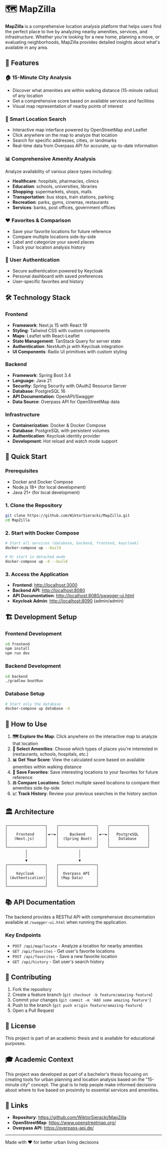 # 🗺️ MapZilla

**MapZilla** is a comprehensive location analysis platform that helps users find the perfect place to live by analyzing nearby amenities, services, and infrastructure. Whether you're looking for a new home, planning a move, or evaluating neighborhoods, MapZilla provides detailed insights about what's available in any area.

## 🌟 Features

### 🏠 **15-Minute City Analysis**

- Discover what amenities are within walking distance (15-minute radius) of any location
- Get a comprehensive score based on available services and facilities
- Visual map representation of nearby points of interest

### 🎯 **Smart Location Search**

- Interactive map interface powered by OpenStreetMap and Leaflet
- Click anywhere on the map to analyze that location
- Search for specific addresses, cities, or landmarks
- Real-time data from Overpass API for accurate, up-to-date information

### 📊 **Comprehensive Amenity Analysis**

Analyze availability of various place types including:

- **Healthcare**: hospitals, pharmacies, clinics
- **Education**: schools, universities, libraries
- **Shopping**: supermarkets, shops, malls
- **Transportation**: bus stops, train stations, parking
- **Recreation**: parks, gyms, cinemas, restaurants
- **Services**: banks, post offices, government offices

### ❤️ **Favorites & Comparison**

- Save your favorite locations for future reference
- Compare multiple locations side-by-side
- Label and categorize your saved places
- Track your location analysis history

### 🔐 **User Authentication**

- Secure authentication powered by Keycloak
- Personal dashboard with saved preferences
- User-specific favorites and history

## 🛠️ Technology Stack

### Frontend

- **Framework**: Next.js 15 with React 19
- **Styling**: Tailwind CSS with custom components
- **Maps**: Leaflet with React-Leaflet
- **State Management**: TanStack Query for server state
- **Authentication**: NextAuth.js with Keycloak integration
- **UI Components**: Radix UI primitives with custom styling

### Backend

- **Framework**: Spring Boot 3.4
- **Language**: Java 21
- **Security**: Spring Security with OAuth2 Resource Server
- **Database**: PostgreSQL 16
- **API Documentation**: OpenAPI/Swagger
- **Data Source**: Overpass API for OpenStreetMap data

### Infrastructure

- **Containerization**: Docker & Docker Compose
- **Database**: PostgreSQL with persistent volumes
- **Authentication**: Keycloak identity provider
- **Development**: Hot reload and watch mode support

## 🚀 Quick Start

### Prerequisites

- Docker and Docker Compose
- Node.js 18+ (for local development)
- Java 21+ (for local development)

### 1. Clone the Repository

```bash
git clone https://github.com/WiktorSieracki/MapZilla.git
cd MapZilla
```

### 2. Start with Docker Compose

```bash
# Start all services (database, backend, frontend, keycloak)
docker-compose up --build

# Or start in detached mode
docker-compose up -d --build
```

### 3. Access the Application

- **Frontend**: <http://localhost:3000>
- **Backend API**: <http://localhost:8080>
- **API Documentation**: <http://localhost:8080/swagger-ui.html>
- **Keycloak Admin**: <http://localhost:8090> (admin/admin)

## 🏗️ Development Setup

### Frontend Development

```bash
cd frontend
npm install
npm run dev
```

### Backend Development

```bash
cd backend
./gradlew bootRun
```

### Database Setup

```bash
# Start only the database
docker-compose up database -d
```

## 📱 How to Use

1. **🗺️ Explore the Map**: Click anywhere on the interactive map to analyze that location
2. **🎯 Select Amenities**: Choose which types of places you're interested in (restaurants, schools, hospitals, etc.)
3. **📊 Get Your Score**: View the calculated score based on available amenities within walking distance
4. **💾 Save Favorites**: Save interesting locations to your favorites for future reference
5. **⚖️ Compare Locations**: Select multiple saved locations to compare their amenities side-by-side
6. **📈 Track History**: Review your previous searches in the history section

## 🏛️ Architecture

```text
┌─────────────────┐    ┌─────────────────┐    ┌─────────────────┐
│                 │    │                 │    │                 │
│    Frontend     │◄──►│     Backend     │◄──►│   PostgreSQL    │
│   (Next.js)     │    │  (Spring Boot)  │    │    Database     │
│                 │    │                 │    │                 │
└─────────────────┘    └─────────────────┘    └─────────────────┘
         │                       │
         │                       │
         ▼                       ▼
┌─────────────────┐    ┌─────────────────┐
│                 │    │                 │
│    Keycloak     │    │  Overpass API   │
│ (Authentication)│    │ (Map Data)      │
│                 │    │                 │
└─────────────────┘    └─────────────────┘
```

## 📚 API Documentation

The backend provides a RESTful API with comprehensive documentation available at `/swagger-ui.html` when running the application.

### Key Endpoints

- `POST /api/map/locate` - Analyze a location for nearby amenities
- `GET /api/favorites` - Get user's favorite locations
- `POST /api/favorites` - Save a new favorite location
- `GET /api/history` - Get user's search history

## 🤝 Contributing

1. Fork the repository
2. Create a feature branch (`git checkout -b feature/amazing-feature`)
3. Commit your changes (`git commit -m 'Add some amazing feature'`)
4. Push to the branch (`git push origin feature/amazing-feature`)
5. Open a Pull Request

## 📄 License

This project is part of an academic thesis and is available for educational purposes.

## 🎓 Academic Context

This project was developed as part of a bachelor's thesis focusing on creating tools for urban planning and location analysis based on the "15-minute city" concept. The goal is to help people make informed decisions about where to live based on proximity to essential services and amenities.

## 🔗 Links

- **Repository**: <https://github.com/WiktorSieracki/MapZilla>
- **OpenStreetMap**: <https://www.openstreetmap.org/>
- **Overpass API**: <https://overpass-api.de/>

---

Made with ❤️ for better urban living decisions

